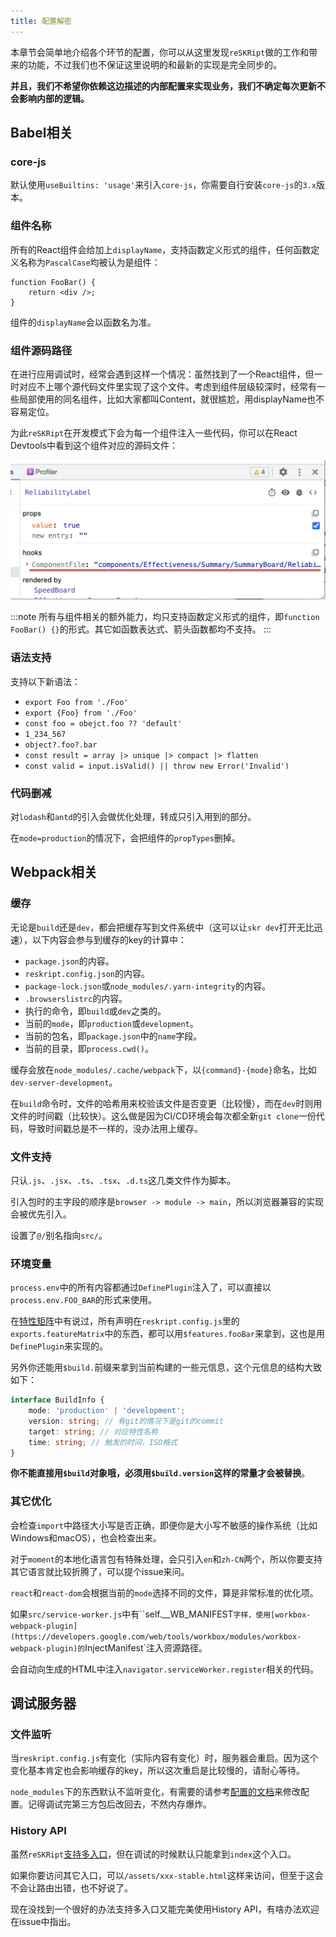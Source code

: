 ```yaml
---
title: 配置解密
---
```


本章节会简单地介绍各个环节的配置，你可以从这里发现`reSKRipt`做的工作和带来的功能，不过我们也不保证这里说明的和最新的实现是完全同步的。

**并且，我们不希望你依赖这边描述的内部配置来实现业务，我们不确定每次更新不会影响内部的逻辑。**

## Babel相关

### core-js

默认使用`useBuiltins: 'usage'`来引入`core-js`，你需要自行安装`core-js`的`3.x`版本。

### 组件名称

所有的React组件会给加上`displayName`，支持函数定义形式的组件，任何函数定义名称为`PascalCase`均被认为是组件：

```tsx
function FooBar() {
    return <div />;
}
```

组件的`displayName`会以函数名为准。

### 组件源码路径

在进行应用调试时，经常会遇到这样一个情况：虽然找到了一个React组件，但一时对应不上哪个源代码文件里实现了这个文件。考虑到组件层级较深时，经常有一些局部使用的同名组件，比如大家都叫Content，就很尴尬，用displayName也不容易定位。

为此`reSKRipt`在开发模式下会为每一个组件注入一些代码，你可以在React Devtools中看到这个组件对应的源码文件：

![](./assets/debug-component-name.png)

:::note
所有与组件相关的额外能力，均只支持函数定义形式的组件，即`function FooBar() {}`的形式。其它如函数表达式、箭头函数都均不支持。
:::

### 语法支持

支持以下新语法：

- `export Foo from './Foo'`
- `export {Foo} from './Foo'`
- `const foo = obejct.foo ?? 'default'`
- `1_234_567`
- `object?.foo?.bar`
- `const result = array |> unique |> compact |> flatten`
- `const valid = input.isValid() || throw new Error('Invalid')`

### 代码删减

对`lodash`和`antd`的引入会做优化处理，转成只引入用到的部分。

在`mode=production`的情况下，会把组件的`propTypes`删掉。

## Webpack相关

### 缓存

无论是`build`还是`dev`，都会把缓存写到文件系统中（这可以让`skr dev`打开无比迅速），以下内容会参与到缓存的key的计算中：

- `package.json`的内容。
- `reskript.config.json`的内容。
- `package-lock.json`或`node_modules/.yarn-integrity`的内容。
- `.browserslistrc`的内容。
- 执行的命令，即`build`或`dev`之类的。
- 当前的`mode`，即`production`或`development`。
- 当前的包名，即`package.json`中的`name`字段。
- 当前的目录，即`process.cwd()`。

缓存会放在`node_modules/.cache/webpack`下，以`{command}-{mode}`命名，比如`dev-server-development`。

在`build`命令时，文件的哈希用来校验该文件是否变更（比较慢），而在`dev`时则用文件的时间戳（比较快）。这么做是因为CI/CD环境会每次都全新`git clone`一份代码，导致时间戳总是不一样的，没办法用上缓存。

### 文件支持

只认`.js`、`.jsx`、`.ts`、`.tsx`、`.d.ts`这几类文件作为脚本。

引入包时的主字段的顺序是`browser -> module -> main`，所以浏览器兼容的实现会被优先引入。

设置了`@/`别名指向`src/`。

### 环境变量

`process.env`中的所有内容都通过`DefinePlugin`注入了，可以直接以`process.env.FOO_BAR`的形式来使用。

在[特性矩阵](../settings/feature-matrix)中有说过，所有声明在`reskript.config.js`里的`exports.featureMatrix`中的东西，都可以用`$features.fooBar`来拿到，这也是用`DefinePlugin`来实现的。

另外你还能用`$build.`前缀来拿到当前构建的一些元信息，这个元信息的结构大致如下：

```ts
interface BuildInfo {
    mode: 'production' | 'development';
    version: string; // 有git的情况下是git的commit
    target: string; // 对应特性名称
    time: string; // 触发的时间，ISO格式
}
```

**你不能直接用`$build`对象哦，必须用`$build.version`这样的常量才会被替换**。

### 其它优化

会检查`import`中路径大小写是否正确，即便你是大小写不敏感的操作系统（比如Windows和macOS），也会检查出来。

对于`moment`的本地化语言包有特殊处理，会只引入`en`和`zh-CN`两个，所以你要支持其它语言就比较折腾了，可以提个issue来问。

`react`和`react-dom`会根据当前的`mode`选择不同的文件，算是非常标准的优化项。

如果`src/service-worker.js`中有``self.__WB_MANIFEST`字样，使用[workbox-webpack-plugin](https://developers.google.com/web/tools/workbox/modules/workbox-webpack-plugin)的`InjectManifest`注入资源路径。

会自动向生成的HTML中注入`navigator.serviceWorker.register`相关的代码。

## 调试服务器

### 文件监听

当`reskript.config.js`有变化（实际内容有变化）时，服务器会重启。因为这个变化基本肯定也会影响缓存的key，所以这次重启是比较慢的，请耐心等待。

`node_modules`下的东西默认不监听变化，有需要的请参考[配置的文档](../settings/dev-server#监听第三方代码变更)来修改配置。记得调试完第三方包后改回去，不然内存爆炸。

### History API

虽然`reSKRipt`[支持多入口](./multiple-entry)，但在调试的时候默认只能拿到`index`这个入口。

如果你要访问其它入口，可以`/assets/xxx-stable.html`这样来访问，但至于这会不会让路由出错，也不好说了。

现在没找到一个很好的办法支持多入口又能完美使用History API，有啥办法欢迎在issue中指出。
